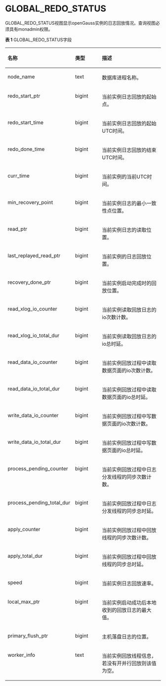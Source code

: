 # GLOBAL\_REDO\_STATUS<a name="ZH-CN_TOPIC_0247293384"></a>

GLOBAL\_REDO\_STATUS视图显示openGauss实例的日志回放情况。查询视图必须具有monadmin权限。

**表 1**  GLOBAL\_REDO\_STATUS字段

<a name="zh-cn_topic_0237122720_zh-cn_topic_0059778133_tc25f02433de2419f8da4d0a8c2c8e562"></a>
<table><thead align="left"><tr id="zh-cn_topic_0237122720_zh-cn_topic_0059778133_rea54060e599a49eb9c70be97cf91d9a0"><th class="cellrowborder" valign="top" width="22.55%" id="mcps1.2.4.1.1"><p id="zh-cn_topic_0237122720_zh-cn_topic_0059778133_a32c1f84b5026462b86d11c4d809914f3"><a name="zh-cn_topic_0237122720_zh-cn_topic_0059778133_a32c1f84b5026462b86d11c4d809914f3"></a><a name="zh-cn_topic_0237122720_zh-cn_topic_0059778133_a32c1f84b5026462b86d11c4d809914f3"></a>名称</p>
</th>
<th class="cellrowborder" valign="top" width="20.66%" id="mcps1.2.4.1.2"><p id="zh-cn_topic_0237122720_zh-cn_topic_0059778133_adc94583cb9b24e22bc66ecd21efdbf23"><a name="zh-cn_topic_0237122720_zh-cn_topic_0059778133_adc94583cb9b24e22bc66ecd21efdbf23"></a><a name="zh-cn_topic_0237122720_zh-cn_topic_0059778133_adc94583cb9b24e22bc66ecd21efdbf23"></a>类型</p>
</th>
<th class="cellrowborder" valign="top" width="56.79%" id="mcps1.2.4.1.3"><p id="zh-cn_topic_0237122720_zh-cn_topic_0059778133_a338cfb9341434b298385f2ba72e9620a"><a name="zh-cn_topic_0237122720_zh-cn_topic_0059778133_a338cfb9341434b298385f2ba72e9620a"></a><a name="zh-cn_topic_0237122720_zh-cn_topic_0059778133_a338cfb9341434b298385f2ba72e9620a"></a>描述</p>
</th>
</tr>
</thead>
<tbody><tr id="zh-cn_topic_0237122720_row757161654315"><td class="cellrowborder" valign="top" width="22.55%" headers="mcps1.2.4.1.1 "><p id="zh-cn_topic_0237122720_p15571161614431"><a name="zh-cn_topic_0237122720_p15571161614431"></a><a name="zh-cn_topic_0237122720_p15571161614431"></a>node_name</p>
</td>
<td class="cellrowborder" valign="top" width="20.66%" headers="mcps1.2.4.1.2 "><p id="zh-cn_topic_0237122720_p1457191694314"><a name="zh-cn_topic_0237122720_p1457191694314"></a><a name="zh-cn_topic_0237122720_p1457191694314"></a>text</p>
</td>
<td class="cellrowborder" valign="top" width="56.79%" headers="mcps1.2.4.1.3 "><p id="zh-cn_topic_0237122720_p14572111616430"><a name="zh-cn_topic_0237122720_p14572111616430"></a><a name="zh-cn_topic_0237122720_p14572111616430"></a>数据库进程名称。</p>
</td>
</tr>
<tr id="zh-cn_topic_0237122720_row4331121184412"><td class="cellrowborder" valign="top" width="22.55%" headers="mcps1.2.4.1.1 "><p id="zh-cn_topic_0237122720_p42652367477"><a name="zh-cn_topic_0237122720_p42652367477"></a><a name="zh-cn_topic_0237122720_p42652367477"></a>redo_start_ptr</p>
</td>
<td class="cellrowborder" valign="top" width="20.66%" headers="mcps1.2.4.1.2 "><p id="zh-cn_topic_0237122720_p183326113441"><a name="zh-cn_topic_0237122720_p183326113441"></a><a name="zh-cn_topic_0237122720_p183326113441"></a>bigint</p>
</td>
<td class="cellrowborder" valign="top" width="56.79%" headers="mcps1.2.4.1.3 "><p id="zh-cn_topic_0237122720_p196485711489"><a name="zh-cn_topic_0237122720_p196485711489"></a><a name="zh-cn_topic_0237122720_p196485711489"></a>当前实例日志回放的起始点。</p>
</td>
</tr>
<tr id="zh-cn_topic_0237122720_zh-cn_topic_0059778133_r70b979ea9a8c44088f169a2ed862a5e8"><td class="cellrowborder" valign="top" width="22.55%" headers="mcps1.2.4.1.1 "><p id="zh-cn_topic_0237122720_p286612409472"><a name="zh-cn_topic_0237122720_p286612409472"></a><a name="zh-cn_topic_0237122720_p286612409472"></a>redo_start_time</p>
</td>
<td class="cellrowborder" valign="top" width="20.66%" headers="mcps1.2.4.1.2 "><p id="zh-cn_topic_0237122720_p141611830114819"><a name="zh-cn_topic_0237122720_p141611830114819"></a><a name="zh-cn_topic_0237122720_p141611830114819"></a>bigint</p>
</td>
<td class="cellrowborder" valign="top" width="56.79%" headers="mcps1.2.4.1.3 "><p id="zh-cn_topic_0237122720_zh-cn_topic_0059778133_a382f47d73e7848e19eb1855c75c577e6"><a name="zh-cn_topic_0237122720_zh-cn_topic_0059778133_a382f47d73e7848e19eb1855c75c577e6"></a><a name="zh-cn_topic_0237122720_zh-cn_topic_0059778133_a382f47d73e7848e19eb1855c75c577e6"></a>当前实例日志回放的起始UTC时间。</p>
</td>
</tr>
<tr id="zh-cn_topic_0237122720_zh-cn_topic_0059778133_r04a260d93f86474d8a270ecddee95749"><td class="cellrowborder" valign="top" width="22.55%" headers="mcps1.2.4.1.1 "><p id="zh-cn_topic_0237122720_p9514114434720"><a name="zh-cn_topic_0237122720_p9514114434720"></a><a name="zh-cn_topic_0237122720_p9514114434720"></a>redo_done_time</p>
</td>
<td class="cellrowborder" valign="top" width="20.66%" headers="mcps1.2.4.1.2 "><p id="zh-cn_topic_0237122720_zh-cn_topic_0059778133_af6663e23d11a47f5be18a42f98533bb8"><a name="zh-cn_topic_0237122720_zh-cn_topic_0059778133_af6663e23d11a47f5be18a42f98533bb8"></a><a name="zh-cn_topic_0237122720_zh-cn_topic_0059778133_af6663e23d11a47f5be18a42f98533bb8"></a>bigint</p>
</td>
<td class="cellrowborder" valign="top" width="56.79%" headers="mcps1.2.4.1.3 "><p id="zh-cn_topic_0237122720_p156601826897"><a name="zh-cn_topic_0237122720_p156601826897"></a><a name="zh-cn_topic_0237122720_p156601826897"></a>当前实例日志回放的结束UTC时间。</p>
</td>
</tr>
<tr id="zh-cn_topic_0237122720_zh-cn_topic_0059778133_r34e57b3cec1d444992a50a171f8473cc"><td class="cellrowborder" valign="top" width="22.55%" headers="mcps1.2.4.1.1 "><p id="zh-cn_topic_0237122720_p19789181011547"><a name="zh-cn_topic_0237122720_p19789181011547"></a><a name="zh-cn_topic_0237122720_p19789181011547"></a>curr_time</p>
</td>
<td class="cellrowborder" valign="top" width="20.66%" headers="mcps1.2.4.1.2 "><p id="zh-cn_topic_0237122720_zh-cn_topic_0059778133_aa36bd62dac9d4647b36218100312733d"><a name="zh-cn_topic_0237122720_zh-cn_topic_0059778133_aa36bd62dac9d4647b36218100312733d"></a><a name="zh-cn_topic_0237122720_zh-cn_topic_0059778133_aa36bd62dac9d4647b36218100312733d"></a>bigint</p>
</td>
<td class="cellrowborder" valign="top" width="56.79%" headers="mcps1.2.4.1.3 "><p id="zh-cn_topic_0237122720_zh-cn_topic_0059778133_a8392d26664af4197b11ac091cba47b60"><a name="zh-cn_topic_0237122720_zh-cn_topic_0059778133_a8392d26664af4197b11ac091cba47b60"></a><a name="zh-cn_topic_0237122720_zh-cn_topic_0059778133_a8392d26664af4197b11ac091cba47b60"></a>当前实例的当前UTC时间。</p>
</td>
</tr>
<tr id="zh-cn_topic_0237122720_zh-cn_topic_0059778133_re2b1e3c100874445ae8b9f6672fd44b8"><td class="cellrowborder" valign="top" width="22.55%" headers="mcps1.2.4.1.1 "><p id="zh-cn_topic_0237122720_zh-cn_topic_0059778133_aa94b6d5d13c04feb8de4b1e39807c33c"><a name="zh-cn_topic_0237122720_zh-cn_topic_0059778133_aa94b6d5d13c04feb8de4b1e39807c33c"></a><a name="zh-cn_topic_0237122720_zh-cn_topic_0059778133_aa94b6d5d13c04feb8de4b1e39807c33c"></a>min_recovery_point</p>
</td>
<td class="cellrowborder" valign="top" width="20.66%" headers="mcps1.2.4.1.2 "><p id="zh-cn_topic_0237122720_p1536784219486"><a name="zh-cn_topic_0237122720_p1536784219486"></a><a name="zh-cn_topic_0237122720_p1536784219486"></a>bigint</p>
</td>
<td class="cellrowborder" valign="top" width="56.79%" headers="mcps1.2.4.1.3 "><p id="zh-cn_topic_0237122720_zh-cn_topic_0059778133_a027cb0c2fb494d2f96e6a0450a09023e"><a name="zh-cn_topic_0237122720_zh-cn_topic_0059778133_a027cb0c2fb494d2f96e6a0450a09023e"></a><a name="zh-cn_topic_0237122720_zh-cn_topic_0059778133_a027cb0c2fb494d2f96e6a0450a09023e"></a>当前实例日志的最小一致性点位置。</p>
</td>
</tr>
<tr id="zh-cn_topic_0237122720_zh-cn_topic_0059778133_r79a8e626edca446ea25954f708ff34f9"><td class="cellrowborder" valign="top" width="22.55%" headers="mcps1.2.4.1.1 "><p id="zh-cn_topic_0237122720_p126981542102311"><a name="zh-cn_topic_0237122720_p126981542102311"></a><a name="zh-cn_topic_0237122720_p126981542102311"></a>read_ptr</p>
</td>
<td class="cellrowborder" valign="top" width="20.66%" headers="mcps1.2.4.1.2 "><p id="zh-cn_topic_0237122720_p128956455481"><a name="zh-cn_topic_0237122720_p128956455481"></a><a name="zh-cn_topic_0237122720_p128956455481"></a>bigint</p>
</td>
<td class="cellrowborder" valign="top" width="56.79%" headers="mcps1.2.4.1.3 "><p id="zh-cn_topic_0237122720_p143819517518"><a name="zh-cn_topic_0237122720_p143819517518"></a><a name="zh-cn_topic_0237122720_p143819517518"></a>当前实例日志的读取位置。</p>
</td>
</tr>
<tr id="zh-cn_topic_0237122720_row1279811101768"><td class="cellrowborder" valign="top" width="22.55%" headers="mcps1.2.4.1.1 "><p id="zh-cn_topic_0237122720_p180013106613"><a name="zh-cn_topic_0237122720_p180013106613"></a><a name="zh-cn_topic_0237122720_p180013106613"></a>last_replayed_read_ptr</p>
</td>
<td class="cellrowborder" valign="top" width="20.66%" headers="mcps1.2.4.1.2 "><p id="zh-cn_topic_0237122720_p8801610169"><a name="zh-cn_topic_0237122720_p8801610169"></a><a name="zh-cn_topic_0237122720_p8801610169"></a>bigint</p>
</td>
<td class="cellrowborder" valign="top" width="56.79%" headers="mcps1.2.4.1.3 "><p id="zh-cn_topic_0237122720_p2080251014615"><a name="zh-cn_topic_0237122720_p2080251014615"></a><a name="zh-cn_topic_0237122720_p2080251014615"></a>当前实例的日志回放位置。</p>
</td>
</tr>
<tr id="zh-cn_topic_0237122720_row25928289611"><td class="cellrowborder" valign="top" width="22.55%" headers="mcps1.2.4.1.1 "><p id="zh-cn_topic_0237122720_p1159214287615"><a name="zh-cn_topic_0237122720_p1159214287615"></a><a name="zh-cn_topic_0237122720_p1159214287615"></a>recovery_done_ptr</p>
</td>
<td class="cellrowborder" valign="top" width="20.66%" headers="mcps1.2.4.1.2 "><p id="zh-cn_topic_0237122720_p05933281269"><a name="zh-cn_topic_0237122720_p05933281269"></a><a name="zh-cn_topic_0237122720_p05933281269"></a>bigint</p>
</td>
<td class="cellrowborder" valign="top" width="56.79%" headers="mcps1.2.4.1.3 "><p id="zh-cn_topic_0237122720_p1259316281161"><a name="zh-cn_topic_0237122720_p1259316281161"></a><a name="zh-cn_topic_0237122720_p1259316281161"></a>当前实例启动完成时的回放位置。</p>
</td>
</tr>
<tr id="zh-cn_topic_0237122720_row78601472396"><td class="cellrowborder" valign="top" width="22.55%" headers="mcps1.2.4.1.1 "><p id="zh-cn_topic_0237122720_p18611047123918"><a name="zh-cn_topic_0237122720_p18611047123918"></a><a name="zh-cn_topic_0237122720_p18611047123918"></a>read_xlog_io_counter</p>
</td>
<td class="cellrowborder" valign="top" width="20.66%" headers="mcps1.2.4.1.2 "><p id="zh-cn_topic_0237122720_p186174723912"><a name="zh-cn_topic_0237122720_p186174723912"></a><a name="zh-cn_topic_0237122720_p186174723912"></a>bigint</p>
</td>
<td class="cellrowborder" valign="top" width="56.79%" headers="mcps1.2.4.1.3 "><p id="zh-cn_topic_0237122720_p18611547173916"><a name="zh-cn_topic_0237122720_p18611547173916"></a><a name="zh-cn_topic_0237122720_p18611547173916"></a>当前实例读取回放日志的io次数计数。</p>
</td>
</tr>
<tr id="zh-cn_topic_0237122720_row9764145543918"><td class="cellrowborder" valign="top" width="22.55%" headers="mcps1.2.4.1.1 "><p id="zh-cn_topic_0237122720_p18765755173913"><a name="zh-cn_topic_0237122720_p18765755173913"></a><a name="zh-cn_topic_0237122720_p18765755173913"></a>read_xlog_io_total_dur</p>
</td>
<td class="cellrowborder" valign="top" width="20.66%" headers="mcps1.2.4.1.2 "><p id="zh-cn_topic_0237122720_p1176565593913"><a name="zh-cn_topic_0237122720_p1176565593913"></a><a name="zh-cn_topic_0237122720_p1176565593913"></a>bigint</p>
</td>
<td class="cellrowborder" valign="top" width="56.79%" headers="mcps1.2.4.1.3 "><p id="zh-cn_topic_0237122720_p6765555123914"><a name="zh-cn_topic_0237122720_p6765555123914"></a><a name="zh-cn_topic_0237122720_p6765555123914"></a>当前实例读取回放日志的io总时延。</p>
</td>
</tr>
<tr id="zh-cn_topic_0237122720_row3705132614012"><td class="cellrowborder" valign="top" width="22.55%" headers="mcps1.2.4.1.1 "><p id="zh-cn_topic_0237122720_p370592674017"><a name="zh-cn_topic_0237122720_p370592674017"></a><a name="zh-cn_topic_0237122720_p370592674017"></a>read_data_io_counter</p>
</td>
<td class="cellrowborder" valign="top" width="20.66%" headers="mcps1.2.4.1.2 "><p id="zh-cn_topic_0237122720_p1870517266408"><a name="zh-cn_topic_0237122720_p1870517266408"></a><a name="zh-cn_topic_0237122720_p1870517266408"></a>bigint</p>
</td>
<td class="cellrowborder" valign="top" width="56.79%" headers="mcps1.2.4.1.3 "><p id="zh-cn_topic_0237122720_p11706172664016"><a name="zh-cn_topic_0237122720_p11706172664016"></a><a name="zh-cn_topic_0237122720_p11706172664016"></a>当前实例回放过程中读取数据页面的io次数计数。</p>
</td>
</tr>
<tr id="zh-cn_topic_0237122720_row4992123118400"><td class="cellrowborder" valign="top" width="22.55%" headers="mcps1.2.4.1.1 "><p id="zh-cn_topic_0237122720_p19992133118405"><a name="zh-cn_topic_0237122720_p19992133118405"></a><a name="zh-cn_topic_0237122720_p19992133118405"></a>read_data_io_total_dur</p>
</td>
<td class="cellrowborder" valign="top" width="20.66%" headers="mcps1.2.4.1.2 "><p id="zh-cn_topic_0237122720_p159931131134018"><a name="zh-cn_topic_0237122720_p159931131134018"></a><a name="zh-cn_topic_0237122720_p159931131134018"></a>bigint</p>
</td>
<td class="cellrowborder" valign="top" width="56.79%" headers="mcps1.2.4.1.3 "><p id="zh-cn_topic_0237122720_p1799383118409"><a name="zh-cn_topic_0237122720_p1799383118409"></a><a name="zh-cn_topic_0237122720_p1799383118409"></a>当前实例回放过程中读取数据页面的io总时延。</p>
</td>
</tr>
<tr id="zh-cn_topic_0237122720_row8845193614402"><td class="cellrowborder" valign="top" width="22.55%" headers="mcps1.2.4.1.1 "><p id="zh-cn_topic_0237122720_p984617369401"><a name="zh-cn_topic_0237122720_p984617369401"></a><a name="zh-cn_topic_0237122720_p984617369401"></a>write_data_io_counter</p>
</td>
<td class="cellrowborder" valign="top" width="20.66%" headers="mcps1.2.4.1.2 "><p id="zh-cn_topic_0237122720_p4846736154017"><a name="zh-cn_topic_0237122720_p4846736154017"></a><a name="zh-cn_topic_0237122720_p4846736154017"></a>bigint</p>
</td>
<td class="cellrowborder" valign="top" width="56.79%" headers="mcps1.2.4.1.3 "><p id="zh-cn_topic_0237122720_p8846143610402"><a name="zh-cn_topic_0237122720_p8846143610402"></a><a name="zh-cn_topic_0237122720_p8846143610402"></a>当前实例回放过程中写数据页面的io次数计数。</p>
</td>
</tr>
<tr id="zh-cn_topic_0237122720_row163984054010"><td class="cellrowborder" valign="top" width="22.55%" headers="mcps1.2.4.1.1 "><p id="zh-cn_topic_0237122720_p1163934084013"><a name="zh-cn_topic_0237122720_p1163934084013"></a><a name="zh-cn_topic_0237122720_p1163934084013"></a>write_data_io_total_dur</p>
</td>
<td class="cellrowborder" valign="top" width="20.66%" headers="mcps1.2.4.1.2 "><p id="zh-cn_topic_0237122720_p1663914402401"><a name="zh-cn_topic_0237122720_p1663914402401"></a><a name="zh-cn_topic_0237122720_p1663914402401"></a>bigint</p>
</td>
<td class="cellrowborder" valign="top" width="56.79%" headers="mcps1.2.4.1.3 "><p id="zh-cn_topic_0237122720_p2639134018405"><a name="zh-cn_topic_0237122720_p2639134018405"></a><a name="zh-cn_topic_0237122720_p2639134018405"></a>当前实例回放过程中写数据页面的io总时延。</p>
</td>
</tr>
<tr id="zh-cn_topic_0237122720_row11909204417408"><td class="cellrowborder" valign="top" width="22.55%" headers="mcps1.2.4.1.1 "><p id="zh-cn_topic_0237122720_p1090974494015"><a name="zh-cn_topic_0237122720_p1090974494015"></a><a name="zh-cn_topic_0237122720_p1090974494015"></a>process_pending_counter</p>
</td>
<td class="cellrowborder" valign="top" width="20.66%" headers="mcps1.2.4.1.2 "><p id="zh-cn_topic_0237122720_p1690924464015"><a name="zh-cn_topic_0237122720_p1690924464015"></a><a name="zh-cn_topic_0237122720_p1690924464015"></a>bigint</p>
</td>
<td class="cellrowborder" valign="top" width="56.79%" headers="mcps1.2.4.1.3 "><p id="zh-cn_topic_0237122720_p891074434016"><a name="zh-cn_topic_0237122720_p891074434016"></a><a name="zh-cn_topic_0237122720_p891074434016"></a>当前实例回放过程中日志分发线程的同步次数计数。</p>
</td>
</tr>
<tr id="zh-cn_topic_0237122720_row858815485402"><td class="cellrowborder" valign="top" width="22.55%" headers="mcps1.2.4.1.1 "><p id="zh-cn_topic_0237122720_p1558934814403"><a name="zh-cn_topic_0237122720_p1558934814403"></a><a name="zh-cn_topic_0237122720_p1558934814403"></a>process_pending_total_dur</p>
</td>
<td class="cellrowborder" valign="top" width="20.66%" headers="mcps1.2.4.1.2 "><p id="zh-cn_topic_0237122720_p958954874011"><a name="zh-cn_topic_0237122720_p958954874011"></a><a name="zh-cn_topic_0237122720_p958954874011"></a>bigint</p>
</td>
<td class="cellrowborder" valign="top" width="56.79%" headers="mcps1.2.4.1.3 "><p id="zh-cn_topic_0237122720_p12589164813403"><a name="zh-cn_topic_0237122720_p12589164813403"></a><a name="zh-cn_topic_0237122720_p12589164813403"></a>当前实例回放过程中日志分发线程的同步总时延。</p>
</td>
</tr>
<tr id="zh-cn_topic_0237122720_row22231953174018"><td class="cellrowborder" valign="top" width="22.55%" headers="mcps1.2.4.1.1 "><p id="zh-cn_topic_0237122720_p182232053194012"><a name="zh-cn_topic_0237122720_p182232053194012"></a><a name="zh-cn_topic_0237122720_p182232053194012"></a>apply_counter</p>
</td>
<td class="cellrowborder" valign="top" width="20.66%" headers="mcps1.2.4.1.2 "><p id="zh-cn_topic_0237122720_p822335313401"><a name="zh-cn_topic_0237122720_p822335313401"></a><a name="zh-cn_topic_0237122720_p822335313401"></a>bigint</p>
</td>
<td class="cellrowborder" valign="top" width="56.79%" headers="mcps1.2.4.1.3 "><p id="zh-cn_topic_0237122720_p1922335324017"><a name="zh-cn_topic_0237122720_p1922335324017"></a><a name="zh-cn_topic_0237122720_p1922335324017"></a>当前实例回放过程中回放线程的同步次数计数。</p>
</td>
</tr>
<tr id="zh-cn_topic_0237122720_row694170134113"><td class="cellrowborder" valign="top" width="22.55%" headers="mcps1.2.4.1.1 "><p id="zh-cn_topic_0237122720_p12949018417"><a name="zh-cn_topic_0237122720_p12949018417"></a><a name="zh-cn_topic_0237122720_p12949018417"></a>apply_total_dur</p>
</td>
<td class="cellrowborder" valign="top" width="20.66%" headers="mcps1.2.4.1.2 "><p id="zh-cn_topic_0237122720_p59410094113"><a name="zh-cn_topic_0237122720_p59410094113"></a><a name="zh-cn_topic_0237122720_p59410094113"></a>bigint</p>
</td>
<td class="cellrowborder" valign="top" width="56.79%" headers="mcps1.2.4.1.3 "><p id="zh-cn_topic_0237122720_p49418024118"><a name="zh-cn_topic_0237122720_p49418024118"></a><a name="zh-cn_topic_0237122720_p49418024118"></a>当前实例回放过程中回放线程的同步总时延。</p>
</td>
</tr>
<tr id="zh-cn_topic_0237122720_row224245104111"><td class="cellrowborder" valign="top" width="22.55%" headers="mcps1.2.4.1.1 "><p id="zh-cn_topic_0237122720_p162438574110"><a name="zh-cn_topic_0237122720_p162438574110"></a><a name="zh-cn_topic_0237122720_p162438574110"></a>speed</p>
</td>
<td class="cellrowborder" valign="top" width="20.66%" headers="mcps1.2.4.1.2 "><p id="zh-cn_topic_0237122720_p192435524118"><a name="zh-cn_topic_0237122720_p192435524118"></a><a name="zh-cn_topic_0237122720_p192435524118"></a>bigint</p>
</td>
<td class="cellrowborder" valign="top" width="56.79%" headers="mcps1.2.4.1.3 "><p id="zh-cn_topic_0237122720_p15211419103813"><a name="zh-cn_topic_0237122720_p15211419103813"></a><a name="zh-cn_topic_0237122720_p15211419103813"></a>当前实例日志回放速率。</p>
</td>
</tr>
<tr id="zh-cn_topic_0237122720_row135502924112"><td class="cellrowborder" valign="top" width="22.55%" headers="mcps1.2.4.1.1 "><p id="zh-cn_topic_0237122720_p1155014916411"><a name="zh-cn_topic_0237122720_p1155014916411"></a><a name="zh-cn_topic_0237122720_p1155014916411"></a>local_max_ptr</p>
</td>
<td class="cellrowborder" valign="top" width="20.66%" headers="mcps1.2.4.1.2 "><p id="zh-cn_topic_0237122720_p25507918419"><a name="zh-cn_topic_0237122720_p25507918419"></a><a name="zh-cn_topic_0237122720_p25507918419"></a>bigint</p>
</td>
<td class="cellrowborder" valign="top" width="56.79%" headers="mcps1.2.4.1.3 "><p id="zh-cn_topic_0237122720_p16550159154115"><a name="zh-cn_topic_0237122720_p16550159154115"></a><a name="zh-cn_topic_0237122720_p16550159154115"></a>当前实例启动成功后本地收到的回放日志的最大值。</p>
</td>
</tr>
<tr id="zh-cn_topic_0237122720_row169229135418"><td class="cellrowborder" valign="top" width="22.55%" headers="mcps1.2.4.1.1 "><p id="zh-cn_topic_0237122720_p6922713134119"><a name="zh-cn_topic_0237122720_p6922713134119"></a><a name="zh-cn_topic_0237122720_p6922713134119"></a>primary_flush_ptr</p>
</td>
<td class="cellrowborder" valign="top" width="20.66%" headers="mcps1.2.4.1.2 "><p id="zh-cn_topic_0237122720_p49221513204115"><a name="zh-cn_topic_0237122720_p49221513204115"></a><a name="zh-cn_topic_0237122720_p49221513204115"></a>bigint</p>
</td>
<td class="cellrowborder" valign="top" width="56.79%" headers="mcps1.2.4.1.3 "><p id="zh-cn_topic_0237122720_p89221313194113"><a name="zh-cn_topic_0237122720_p89221313194113"></a><a name="zh-cn_topic_0237122720_p89221313194113"></a>主机落盘日志的位置。</p>
</td>
</tr>
<tr id="zh-cn_topic_0237122720_row989231964117"><td class="cellrowborder" valign="top" width="22.55%" headers="mcps1.2.4.1.1 "><p id="zh-cn_topic_0237122720_p2892141954116"><a name="zh-cn_topic_0237122720_p2892141954116"></a><a name="zh-cn_topic_0237122720_p2892141954116"></a>worker_info</p>
</td>
<td class="cellrowborder" valign="top" width="20.66%" headers="mcps1.2.4.1.2 "><p id="zh-cn_topic_0237122720_p148921119174113"><a name="zh-cn_topic_0237122720_p148921119174113"></a><a name="zh-cn_topic_0237122720_p148921119174113"></a>text</p>
</td>
<td class="cellrowborder" valign="top" width="56.79%" headers="mcps1.2.4.1.3 "><p id="zh-cn_topic_0237122720_p1889212196415"><a name="zh-cn_topic_0237122720_p1889212196415"></a><a name="zh-cn_topic_0237122720_p1889212196415"></a>当前实例回放线程信息，若没有开并行回放则该值为空。</p>
</td>
</tr>
</tbody>
</table>

